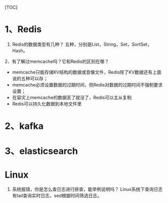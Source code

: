 [TOC]
# 1、Redis
1. Redis的数据类型有几种？
五种，分别是List，String，Set，SortSet，Hash。

2、有了解过memcache吗？它和Redis的区别在哪？
* memcache只能存储KV结构的数据或音像文件，Redis除了KV数据还有上面说的五种可以存；
* memcache必须设置数据的过期时间，但Redis对数据的过期时间不强制要求设置；
* 在容灾上memcache的数据丢了就没了，Redis可以主从复制
* Redis可以持久化数据到本地文件里

# 2、kafka

# 3、elasticsearch

# Linux
1. 系统报错，你是怎么查日志进行排查，能举例说明吗？
Linux系统下查询日志有tail查询实时日志，sed根据时间筛选日志。

